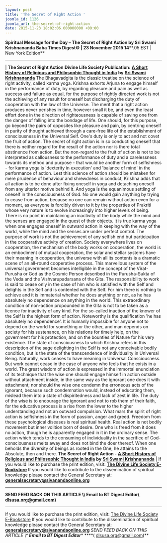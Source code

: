 ```yaml
---
layout: post
title: 'The Secret of Right Action '
joomla_id: 1126
joomla_url: the-secret-of-right-action
date: 2015-11-23 18:02:06.000000000 +00:00
---
```

**Spiritual Message for the Day – The Secret of Right Action by Sri Swami Krishnananda**
 **Baba Times Digest© | 23 November 2015 14****.05 EST | New York Edition**
* * *
| 
**The Secret of Right Action**
**Divine Life Society Publication:** [**A Short History of Religious and Philosophic Thought in India**](http://www.swami-krishnananda.org/hist/hist_4.html) **by** [**Sri Swami Krishnananda**](http://www.dlshq.org/saints/krishnananda.htm)
The Bhagavadgita is the classic treatise on the science of right activity, called karma yoga. Krishna exhorts Arjuna to engage himself in the performance of duty, by regarding pleasure and pain as well as success and failure as equal, for the purpose of rightly directed work is not the achieving of any result for oneself but discharging the duty of cooperation with the law of the Universe. The merit that a right action produces never perishes in time, however small it be, and even the least effort done in the direction of righteousness is capable of saving one from the danger of falling into the bondage of life. One should, for this purpose, go beyond the pairs of opposites like pleasure and pain, by centring oneself in purity of thought achieved through a care-free life of the establishment of consciousness in the Universal Self.
One's duty is only to act and not covet the fruit of action. The secret of right action is in so conducting oneself that there is neither regard for the result of the action nor is there total abstinence from action. But the non-regard to the fruit of action is not to be interpreted as callousness to the performance of duty and a carelessness towards its method and purpose - that would be another form of selfishness - for karma yoga is 'dexterity in execution' and 'balance of mind' in the performance of action. Lest this science of action should be mistaken for mere prudence of behaviour and shrewdness in conduct, Krishna adds that all action is to be done after fixing oneself in yoga and detaching oneself from any ulterior motive behind it. And yoga is the equanimous settling of oneself in the consciousness of God.
No one would gain anything by trying to cease from action, because no one can remain without action even for a moment, as everyone is forcibly driven to it by the properties of Prakriti whose very nature is to evolve increasingly into higher levels of being. There is no point in maintaining an inactivity of the body while the mind and the senses are engaged in the quest of their objects. It is true karma yoga when one engages oneself in outward action in keeping with the way of the world, while the mind and the senses are under perfect control. The purpose of work is not the achievement of any selfish end but participation in the cooperative activity of creation. Society everywhere lives on cooperation, the mechanism of the body works on cooperation, the world is an embodiment of mutual cooperation, the solar and stellar systems have their meaning in cooperation, the universe with all its contents is a dramatic scene of an all-round cooperative process. This marvellous system of the universal government becomes intelligible in the concept of the Virat-Purusha or God as the Cosmic Person described in the Purusha-Sukta of the Veda and the Vishvarupadarsana of the Gita.
The responsibility to work is said to cease only in the case of him who is satisfied with the Self and delights in the Self and is contented with the Self. For him there is nothing to achieve and it is immaterial whether he does anything or not, as he has absolutely no dependence on anything in the world. This extraordinary condition of non-action propounded in the Gita is not to be taken as a licence for inactivity of any kind. For the so-called inaction of the knower of the Self is the highest form of action. Noteworthy is the qualification 'he has absolutely no dependence'. It is humanly impossible for anyone not to depend on the world for something or the other, and man depends on society for his sustenance, on his relations for timely help, on the government for his protection, and on the bounties of Nature for his very existence. The state of consciousness to which Krishna refers in this description of the sage delighting in the Self is not any conceivable bodily condition, but is the state of the transcendence of individuality in Universal Being. Naturally, work ceases to have meaning in Universal Consciousness. But work cannot cease in the case of anyone who feels that he exists in a world.
The great wisdom of action is expressed in the immortal enunciation of its technique that the wise one should engage himself in action outside without attachment inside, in the same way as the ignorant one does it with attachment; nor should the wise one condemn the erroneous acts of the ignorant, because such condemnation would, instead of educating them, mislead them into a state of dispiritedness and lack of zest in life. The duty of the wise is to encourage the ignorant and not to rob them of their faith, for the educative process is a rise from the lower to the higher understanding and not an outward compulsion. What mars the spirit of right action is selfishness in the form of passion, anger and greed. Freedom from these psychological diseases is real spiritual health. Real action is not bodily movement but inner volition born of desire. One who is freed from it does no action, though he is apparently engaged in it in the ordinary sense. The action which tends to the consuming of individuality in the sacrifice of God-consciousness melts away and does not bind the doer thereof. When one beholds the diversity of beings as rooted in the One, he attains to the Absolute, then and there.
**The Secret of Right Action -** [**A Short History of Religious and Philosophic Thought in India**](http://www.swami-krishnananda.org/hist/hist_4.html) **by** [**Sri Swami Krishnananda**](http://www.dlshq.org/saints/krishnananda.htm)
 |
If you would like to purchase the print edition, visit: **[The Divine Life Society E-Bookstore](http://www.dlshq.org/download/download.htm)**
If you would like to contribute to the dissemination of spiritual knowledge please contact the General Secretary at: [](mailto:%20%3Cscript%20type=%27text/javascript%27%3E%20%3C%21--%20var%20prefix%20=%20%27ma%27%20+%20%27il%27%20+%20%27to%27;%20var%20path%20=%20%27hr%27%20+%20%27ef%27%20+%20%27=%27;%20var%20addy57016%20=%20%27generalsecretary%27%20+%20%27@%27;%20addy57016%20=%20addy57016%20+%20%27sivanandaonline%27%20+%20%27.%27%20+%20%27org%27;%20document.write%28%27%3Ca%20%27%20+%20path%20+%20%27%5C%27%27%20+%20prefix%20+%20%27:%27%20+%20addy57016%20+%20%27%5C%27%3E%27%29;%20document.write%28addy57016%29;%20document.write%28%27%3C%5C/a%3E%27%29;%20//--%3E%5Cn%20%3C/script%3E%3Cscript%20type=%27text/javascript%27%3E%20%3C%21--%20document.write%28%27%3Cspan%20style=%5C%27display:%20none;%5C%27%3E%27%29;%20//--%3E%20%3C/script%3EThis%20email%20address%20is%20being%20protected%20from%20spambots.%20You%20need%20JavaScript%20enabled%20to%20view%20it.%20%3Cscript%20type=%27text/javascript%27%3E%20%3C%21--%20document.write%28%27%3C/%27%29;%20document.write%28%27span%3E%27%29;%20//--%3E%20%3C/script%3E?subject=Contribution%20to%20Dissemination%20of%20Spiritual%20Knowledge) **generalsecretary@sivanandaonline.org**
****
**SEND FEED BACK ON THIS ARTICLE \\\ Email to BT Digest Editor[](mailto:%20%3Cscript%20type=%27text/javascript%27%3E%20%3C%21--%20var%20prefix%20=%20%27ma%27%20+%20%27il%27%20+%20%27to%27;%20var%20path%20=%20%27hr%27%20+%20%27ef%27%20+%20%27=%27;%20var%20addy72654%20=%20%27dlsusa.org%27%20+%20%27@%27;%20addy72654%20=%20addy72654%20+%20%27gmail%27%20+%20%27.%27%20+%20%27com%27;%20document.write%28%27%3Ca%20%27%20+%20path%20+%20%27%5C%27%27%20+%20prefix%20+%20%27:%27%20+%20addy72654%20+%20%27%5C%27%3E%27%29;%20document.write%28addy72654%29;%20document.write%28%27%3C%5C/a%3E%27%29;%20//--%3E%5Cn%20%3C/script%3E%3Cscript%20type=%27text/javascript%27%3E%20%3C%21--%20document.write%28%27%3Cspan%20style=%5C%27display:%20none;%5C%27%3E%27%29;%20//--%3E%20%3C/script%3EThis%20email%20address%20is%20being%20protected%20from%20spambots.%20You%20need%20JavaScript%20enabled%20to%20view%20it.%20%3Cscript%20type=%27text/javascript%27%3E%20%3C%21--%20document.write%28%27%3C/%27%29;%20document.write%28%27span%3E%27%29;%20//--%3E%20%3C/script%3E?subject=DLS%20Posts)( [dlsusa.org@gmail.com](mailto:dlsusa.org@gmail.com))**
* * *
  
If you would like to purchase the print edition, visit: [The Divine Life Society E-Bookstore](http://www.dlshq.org/download/download.htm)
If you would like to contribute to the dissemination of spiritual knowledge please contact the General Secretary at: **[generalsecretary@sivanandaonline.org](mailto:generalsecretary@sivanandaonline.org)**
**SEND FEED BACK ON THIS ARTICLE \\\**  **Email to BT Digest Editor**** [](mailto:%20%3Cscript%20type=%27text/javascript%27%3E%20%3C%21--%20var%20prefix%20=%20%27ma%27%20+%20%27il%27%20+%20%27to%27;%20var%20path%20=%20%27hr%27%20+%20%27ef%27%20+%20%27=%27;%20var%20addy72654%20=%20%27dlsusa.org%27%20+%20%27@%27;%20addy72654%20=%20addy72654%20+%20%27gmail%27%20+%20%27.%27%20+%20%27com%27;%20document.write%28%27%3Ca%20%27%20+%20path%20+%20%27%5C%27%27%20+%20prefix%20+%20%27:%27%20+%20addy72654%20+%20%27%5C%27%3E%27%29;%20document.write%28addy72654%29;%20document.write%28%27%3C%5C/a%3E%27%29;%20//--%3E%5Cn%20%3C/script%3E%3Cscript%20type=%27text/javascript%27%3E%20%3C%21--%20document.write%28%27%3Cspan%20style=%5C%27display:%20none;%5C%27%3E%27%29;%20//--%3E%20%3C/script%3EThis%20email%20address%20is%20being%20protected%20from%20spambots.%20You%20need%20JavaScript%20enabled%20to%20view%20it.%20%3Cscript%20type=%27text/javascript%27%3E%20%3C%21--%20document.write%28%27%3C/%27%29;%20document.write%28%27span%3E%27%29;%20//--%3E%20%3C/script%3E?subject=DLS%20Posts)****( [dlsusa.org@gmail.com](mailto:dlsusa.org@gmail.com))**  
